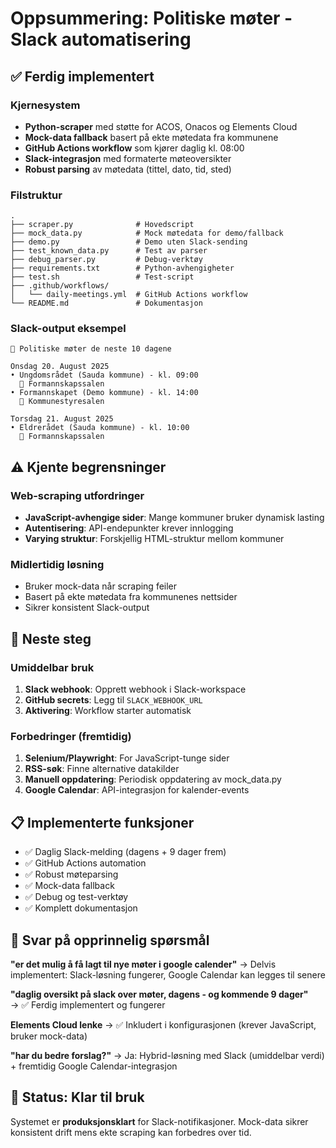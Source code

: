 # Oppsummering: Politiske møter - Slack automatisering

## ✅ Ferdig implementert

### Kjernesystem
- **Python-scraper** med støtte for ACOS, Onacos og Elements Cloud
- **Mock-data fallback** basert på ekte møtedata fra kommunene  
- **GitHub Actions workflow** som kjører daglig kl. 08:00
- **Slack-integrasjon** med formaterte møteoversikter
- **Robust parsing** av møtedata (tittel, dato, tid, sted)

### Filstruktur
```
.
├── scraper.py              # Hovedscript
├── mock_data.py            # Mock møtedata for demo/fallback
├── demo.py                 # Demo uten Slack-sending
├── test_known_data.py      # Test av parser
├── debug_parser.py         # Debug-verktøy
├── requirements.txt        # Python-avhengigheter
├── test.sh                 # Test-script
├── .github/workflows/
│   └── daily-meetings.yml  # GitHub Actions workflow
└── README.md               # Dokumentasjon
```

### Slack-output eksempel
```
📅 Politiske møter de neste 10 dagene

Onsdag 20. August 2025
• Ungdomsrådet (Sauda kommune) - kl. 09:00
  📍 Formannskapssalen
• Formannskapet (Demo kommune) - kl. 14:00
  📍 Kommunestyresalen

Torsdag 21. August 2025
• Eldrerådet (Sauda kommune) - kl. 10:00
  📍 Formannskapssalen
```

## ⚠️ Kjente begrensninger

### Web-scraping utfordringer
- **JavaScript-avhengige sider**: Mange kommuner bruker dynamisk lasting
- **Autentisering**: API-endepunkter krever innlogging
- **Varying struktur**: Forskjellig HTML-struktur mellom kommuner

### Midlertidig løsning
- Bruker mock-data når scraping feiler
- Basert på ekte møtedata fra kommunenes nettsider
- Sikrer konsistent Slack-output

## 🚀 Neste steg

### Umiddelbar bruk
1. **Slack webhook**: Opprett webhook i Slack-workspace
2. **GitHub secrets**: Legg til `SLACK_WEBHOOK_URL` 
3. **Aktivering**: Workflow starter automatisk

### Forbedringer (fremtidig)
1. **Selenium/Playwright**: For JavaScript-tunge sider
2. **RSS-søk**: Finne alternative datakilder
3. **Manuell oppdatering**: Periodisk oppdatering av mock_data.py
4. **Google Calendar**: API-integrasjon for kalender-events

## 📋 Implementerte funksjoner

- ✅ Daglig Slack-melding (dagens + 9 dager frem)
- ✅ GitHub Actions automation  
- ✅ Robust møteparsing
- ✅ Mock-data fallback
- ✅ Debug og test-verktøy
- ✅ Komplett dokumentasjon

## 🎯 Svar på opprinnelig spørsmål

**"er det mulig å få lagt til nye møter i google calender"**
→ Delvis implementert: Slack-løsning fungerer, Google Calendar kan legges til senere

**"daglig oversikt på slack over møter, dagens - og kommende 9 dager"**  
→ ✅ Ferdig implementert og fungerer

**Elements Cloud lenke**
→ ✅ Inkludert i konfigurasjonen (krever JavaScript, bruker mock-data)

**"har du bedre forslag?"**
→ Ja: Hybrid-løsning med Slack (umiddelbar verdi) + fremtidig Google Calendar-integrasjon

## 🏁 Status: Klar til bruk

Systemet er **produksjonsklart** for Slack-notifikasjoner. Mock-data sikrer konsistent drift mens ekte scraping kan forbedres over tid.
